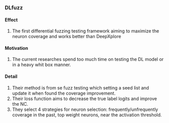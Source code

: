 ### DLfuzz

#### Effect

1. The first differential fuzzing testing framework aiming to maximize the neuron coverage and works better than DeepXplore

#### Motivation

1. The current researches spend too much time on testing the DL model or in a heavy whit box manner.

#### Detail

1. Their method is from se fuzz testing which setting a seed list and update it when found the coverage improvement.
2. Their loss function aims to decrease the true label logits and improve the NC.
3. They select 4 strategies for neuron selection: frequently/unfrequently coverage in the past, top weight neurons, near the activation threshold.